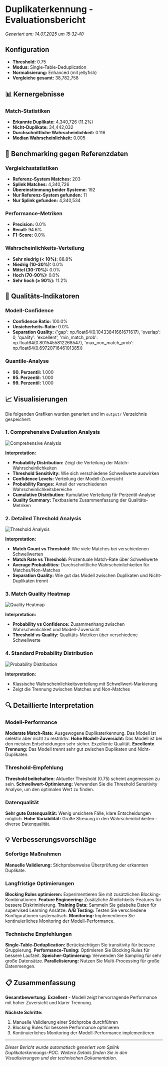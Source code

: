 # Duplikaterkennung - Evaluationsbericht

*Generiert am: 14.07.2025 um 15:32:40*

## Konfiguration

- **Threshold:** 0.75
- **Modus:** Single-Table-Deduplication
- **Normalisierung:** Enhanced (mit jellyfish)
- **Vergleiche gesamt:** 38,782,758

## 📊 Kernergebnisse

### Match-Statistiken
- **Erkannte Duplikate:** 4,340,726 (11.2%)
- **Nicht-Duplikate:** 34,442,032
- **Durchschnittliche Wahrscheinlichkeit:** 0.116
- **Median Wahrscheinlichkeit:** 0.005

## 🎯 Benchmarking gegen Referenzdaten

### Vergleichsstatistiken
- **Referenz-System Matches:** 203
- **Splink Matches:** 4,340,726
- **Übereinstimmung beider Systeme:** 192
- **Nur Referenz-System gefunden:** 11
- **Nur Splink gefunden:** 4,340,534

### Performance-Metriken
- **Precision:** 0.0%
- **Recall:** 94.6%
- **F1-Score:** 0.0%


### Wahrscheinlichkeits-Verteilung
- **Sehr niedrig (< 10%):** 88.8%
- **Niedrig (10-30%):** 0.0%
- **Mittel (30-70%):** 0.0%
- **Hoch (70-90%):** 0.0%
- **Sehr hoch (≥ 90%):** 11.2%

## 🎯 Qualitäts-Indikatoren

### Modell-Confidence
- **Confidence Ratio:** 100.0%
- **Unsicherheits-Ratio:** 0.0%
- **Separation Quality:** {'gap': np.float64(0.10433841661671617), 'overlap': 0, 'quality': 'excellent', 'min_match_prob': np.float64(0.8015455812268547), 'max_non_match_prob': np.float64(0.6972071646101385)}

### Quantile-Analyse
- **90. Perzentil:** 1.000
- **95. Perzentil:** 1.000
- **99. Perzentil:** 1.000

## 📈 Visualisierungen

Die folgenden Grafiken wurden generiert und im `output/` Verzeichnis gespeichert:

### 1. Comprehensive Evaluation Analysis
![Comprehensive Analysis](comprehensive_evaluation_analysis.png)

**Interpretation:**
- **Probability Distribution:** Zeigt die Verteilung der Match-Wahrscheinlichkeiten
- **Threshold Sensitivity:** Wie sich verschiedene Schwellwerte auswirken
- **Confidence Levels:** Verteilung der Modell-Zuversicht
- **Probability Ranges:** Anteil der verschiedenen Wahrscheinlichkeitsbereiche
- **Cumulative Distribution:** Kumulative Verteilung für Perzentil-Analyse
- **Quality Summary:** Textbasierte Zusammenfassung der Qualitäts-Metriken

### 2. Detailed Threshold Analysis
![Threshold Analysis](detailed_threshold_analysis.png)

**Interpretation:**
- **Match Count vs Threshold:** Wie viele Matches bei verschiedenen Schwellwerten
- **Match Rate vs Threshold:** Prozentuale Match-Rate über Schwellwerte
- **Average Probabilities:** Durchschnittliche Wahrscheinlichkeiten für Matches/Non-Matches
- **Separation Quality:** Wie gut das Modell zwischen Duplikaten und Nicht-Duplikaten trennt

### 3. Match Quality Heatmap
![Quality Heatmap](match_quality_heatmap.png)

**Interpretation:**
- **Probability vs Confidence:** Zusammenhang zwischen Wahrscheinlichkeit und Modell-Zuversicht
- **Threshold vs Quality:** Qualitäts-Metriken über verschiedene Schwellwerte

### 4. Standard Probability Distribution
![Probability Distribution](match_probability_distribution.png)

**Interpretation:**
- Klassische Wahrscheinlichkeitsverteilung mit Schwellwert-Markierung
- Zeigt die Trennung zwischen Matches und Non-Matches

## 🔍 Detaillierte Interpretation

### Modell-Performance
**Moderate Match-Rate:** Ausgewogene Duplikaterkennung. Das Modell ist selektiv aber nicht zu restriktiv.
**Hohe Modell-Zuversicht:** Das Modell ist bei den meisten Entscheidungen sehr sicher. Exzellente Qualität.
**Excellente Trennung:** Das Modell trennt sehr gut zwischen Duplikaten und Nicht-Duplikaten.

### Threshold-Empfehlung
**Threshold beibehalten:** Aktueller Threshold (0.75) scheint angemessen zu sein.
**Schwellwert-Optimierung:** Verwenden Sie die Threshold Sensitivity Analyse, um den optimalen Wert zu finden.

### Datenqualität
**Sehr gute Datenqualität:** Wenig unsichere Fälle, klare Entscheidungen möglich.
**Hohe Variabilität:** Große Streuung in den Wahrscheinlichkeiten - diverse Datenqualität.

## 💡 Verbesserungsvorschläge

### Sofortige Maßnahmen
**Manuelle Validierung:** Stichprobenweise Überprüfung der erkannten Duplikate.

### Langfristige Optimierungen
**Blocking Rules optimieren:** Experimentieren Sie mit zusätzlichen Blocking-Kombinationen.
**Feature Engineering:** Zusätzliche Ähnlichkeits-Features für bessere Diskriminierung.
**Training Data:** Sammeln Sie gelabelte Daten für supervised Learning Ansätze.
**A/B Testing:** Testen Sie verschiedene Konfigurationen systematisch.
**Monitoring:** Implementieren Sie kontinuierliches Monitoring der Modell-Performance.

### Technische Empfehlungen
**Single-Table-Deduplication:** Berücksichtigen Sie transitivity für bessere Gruppierung.
**Performance-Tuning:** Optimieren Sie Blocking Rules für bessere Laufzeit.
**Speicher-Optimierung:** Verwenden Sie Sampling für sehr große Datensätze.
**Parallelisierung:** Nutzen Sie Multi-Processing für große Datenmengen.

## 📋 Zusammenfassung

**Gesamtbewertung:** **Exzellent** - Modell zeigt hervorragende Performance mit hoher Zuversicht und klarer Trennung.

**Nächste Schritte:**
1. Manuelle Validierung einer Stichprobe durchführen
2. Blocking Rules für bessere Performance optimieren
3. Kontinuierliches Monitoring der Modell-Performance implementieren

---

*Dieser Bericht wurde automatisch generiert vom Splink Duplikaterkennungs-POC.*
*Weitere Details finden Sie in den Visualisierungen und der technischen Dokumentation.*
